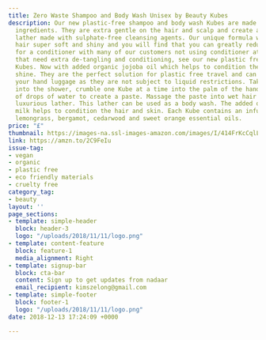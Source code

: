 ```yaml
---
title: Zero Waste Shampoo and Body Wash Unisex by Beauty Kubes
description: Our new plastic-free shampoo and body wash Kubes are made with 66% organic
  ingredients. They are extra gentle on the hair and scalp and create a luxurious
  lather made with sulphate-free cleansing agents. Our unique formula will leave your
  hair super soft and shiny and you will find that you can greatly reduce your need
  for a conditioner with many of our customers not using conditioner at all. For those
  that need extra de-tangling and conditioning, see our new plastic free conditioner
  Kubes. Now with added organic jojoba oil which helps to condition the hair and add
  shine. They are the perfect solution for plastic free travel and can be taken in
  your hand luggage as they are not subject to liquid restrictions. Take 1 to 2 Kubes
  into the shower, crumble one Kube at a time into the palm of the hand. Add a couple
  of drops of water to create a paste. Massage the paste into wet hair to create a
  luxurious lather. This lather can be used as a body wash. The added organic coconut
  milk helps to condition the hair and skin. Each Kube contains an infusion of uplifting
  lemongrass, bergamot, cedarwood and sweet orange essential oils.
price: "£"
thumbnail: https://images-na.ssl-images-amazon.com/images/I/414FrKcCqlL.jpg
link: https://amzn.to/2C9FeIu
issue-tag:
- vegan
- organic
- plastic free
- eco friendly materials
- cruelty free
category_tag:
- beauty
layout: ''
page_sections:
- template: simple-header
  block: header-3
  logo: "/uploads/2018/11/11/logo.png"
- template: content-feature
  block: feature-1
  media_alignment: Right
- template: signup-bar
  block: cta-bar
  content: Sign up to get updates from nadaar
  email_recipient: kimszelong@gmail.com
- template: simple-footer
  block: footer-1
  logo: "/uploads/2018/11/11/logo.png"
date: 2018-12-13 17:24:09 +0000

---
```

